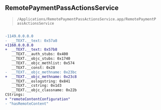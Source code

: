 ## RemotePaymentPassActionsService

> `/Applications/RemotePaymentPassActionsService.app/RemotePaymentPassActionsService`

```diff

-1149.0.0.0.0
-  __TEXT.__text: 0x57a8
+1160.0.0.0.0
+  __TEXT.__text: 0x57b8
   __TEXT.__auth_stubs: 0x400
   __TEXT.__objc_stubs: 0x1740
   __TEXT.__objc_methlist: 0x574
   __TEXT.__const: 0x28
-  __TEXT.__objc_methname: 0x23bc
+  __TEXT.__objc_methname: 0x23c8
   __TEXT.__oslogstring: 0x841
   __TEXT.__cstring: 0x1d3
   __TEXT.__objc_classname: 0x22b
CStrings:
+ "remoteContentConfiguration"
- "hasRemoteContent"

```
